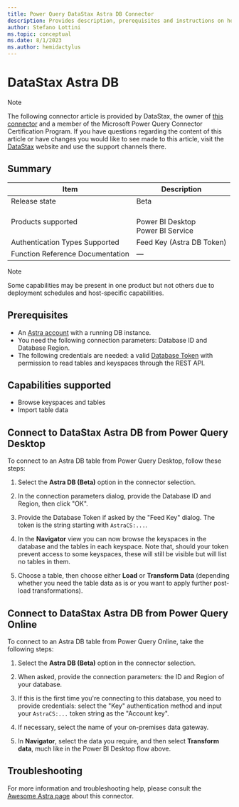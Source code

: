 ```yaml
---
title: Power Query DataStax Astra DB Connector
description: Provides description, prerequisites and instructions on how to connect to your Astra DB instance from Power Query, both locally and in cloud services such as Power BI Service.
author: Stefano Lottini
ms.topic: conceptual
ms.date: 8/1/2023
ms.author: hemidactylus
---
```


# DataStax Astra DB

>[!Note]
>The following connector article is provided by DataStax, the owner of [this connector](https://github.com/datastax/powerquery_astra_db_connector) and a member of the Microsoft Power Query Connector Certification Program. If you have questions regarding the content of this article or have changes you would like to see made to this article, visit the [DataStax](https://www.datastax.com) website and use the support channels there.

## Summary

| Item | Description |
| ------- | ------------|
|Release state | Beta |
| Products supported | <br/>Power BI Desktop<br/>Power BI Service<br/> |
| Authentication Types Supported | Feed Key (Astra DB Token) |
| Function Reference Documentation | &mdash; |

> [!NOTE]
> Some capabilities may be present in one product but not others due to deployment schedules and host-specific capabilities.

## Prerequisites

- An [Astra account](https://astra.datastax.com) with a running DB instance.
- You need the following connection parameters: Database ID and Database Region.
- The following credentials are needed: a valid [Database Token](https://docs.datastax.com/en/astra-serverless/docs/manage/org/manage-tokens.html) with permission to read tables and keyspaces through the REST API.

## Capabilities supported

* Browse keyspaces and tables
* Import table data

## Connect to DataStax Astra DB from Power Query Desktop

To connect to an Astra DB table from Power Query Desktop, follow these steps:

1. Select the **Astra DB (Beta)** option in the connector selection.

2. In the connection parameters dialog, provide the Database ID and Region, then click "OK".

3. Provide the Database Token if asked by the "Feed Key" dialog. The token is the string starting with `AstraCS:...`.

4. In the **Navigator** view you can now browse the keyspaces in the database and the tables in each keyspace. Note that, should your token prevent access to some keyspaces, these will still be visible but will list no tables in them.

5. Choose a table, then choose either **Load** or **Transform Data** (depending whether you need the table data as is or you want to apply further post-load transformations).

## Connect to DataStax Astra DB from Power Query Online

To connect to an Astra DB table from Power Query Online, take the following steps:

1. Select the **Astra DB (Beta)** option in the connector selection.

2. When asked, provide the connection parameters: the ID and Region of your database.

3. If this is the first time you're connecting to this database, you need to provide credentials: select the "Key" authentication method and input your `AstraCS:...` token string as the "Account key".

4. If necessary, select the name of your on-premises data gateway.

5. In **Navigator**, select the data you require, and then select **Transform data**, much like in the Power BI Desktop flow above.

## Troubleshooting

For more information and troubleshooting help, please consult the [Awesome Astra page](https://awesome-astra.github.io/docs/pages/tools/integration/microsoft-powerquery) about this connector.

